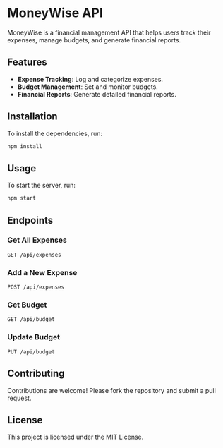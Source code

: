 # MoneyWise API

MoneyWise is a financial management API that helps users track their expenses, manage budgets, and generate financial reports.

## Features

- **Expense Tracking**: Log and categorize expenses.
- **Budget Management**: Set and monitor budgets.
- **Financial Reports**: Generate detailed financial reports.

## Installation

To install the dependencies, run:

```bash
npm install
```

## Usage

To start the server, run:

```bash
npm start
```

## Endpoints

### Get All Expenses

```http
GET /api/expenses
```

### Add a New Expense

```http
POST /api/expenses
```

### Get Budget

```http
GET /api/budget
```

### Update Budget

```http
PUT /api/budget
```

## Contributing

Contributions are welcome! Please fork the repository and submit a pull request.

## License

This project is licensed under the MIT License.
